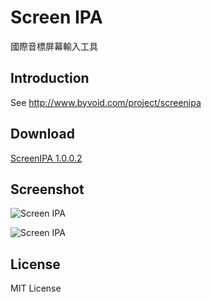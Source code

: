 # Screen IPA

國際音標屏幕輸入工具

## Introduction

See http://www.byvoid.com/project/screenipa

## Download

[ScreenIPA 1.0.0.2](http://www.byvoid.com/upload/wp/2011/07/ScreenIPA_1.0.0.2.zip)

## Screenshot

![Screen IPA](http://www.byvoid.com/upload/projects/screenipa/screenipa-1.PNG)

![Screen IPA](http://www.byvoid.com/upload/projects/screenipa/screenipa-2.PNG)

## License

MIT License
